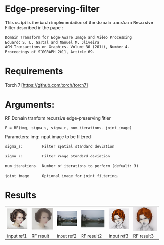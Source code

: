 # Edge-preserving-filter
 This script is the torch implementation of the domain transform Recursive Filter 
  described in the paper:
  
    Domain Transform for Edge-Aware Image and Video Processing
    Eduardo S. L. Gastal and Manuel M. Oliveira
    ACM Transactions on Graphics. Volume 30 (2011), Number 4.
    Proceedings of SIGGRAPH 2011, Article 69.
    
# Requirements

 Torch 7 [https://github.com/torch/torch7]


# Arguments:

  RF Domain tranform recursive edge-preserving fitler

    F = RF(img, sigma_s, sigma_r, num_iterations, joint_image)

  Parameters:
    img:             input image to be filtered
    
    sigma_s:         Filter spatial standard deviation
    
    sigma_r:         Filter range standard deviation
    
    num_iterations   Number of iterations to perform (defualt: 3)
    
    joint_image      Optional image for joint filtering.
  
 
 # Results
<table style="width:100%">
<tr>
<td><img src="woman.png"  width="320" ></td> <td><img src="RF_woman.png"  width="320" ></td>
<td><img src="in5.jpg"  width="320" ></td> <td><img src="RF_in5.png"  width="320" ></td>
<td><img src="sketch.jpg"  width="320" ></td> <td><img src="RF_sketch.png"  width="320" ></td>
</tr>
<tr>
<td>input ref1</td><td>RF result</td><td>input ref2</td><td>RF result2</td><td>input ref3</td><td>RF result3</td>
 </table>
</tr>

